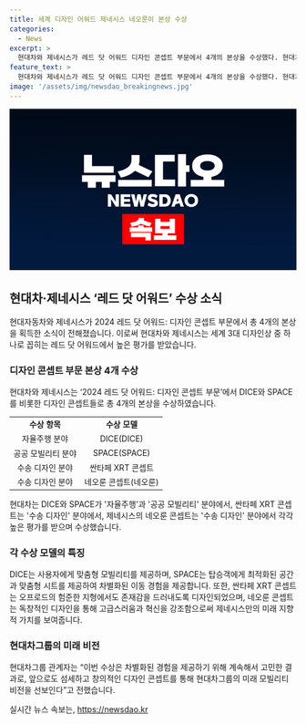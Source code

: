 ```yaml
---
title: 세계 디자인 어워드 제네시스 네오룬이 본상 수상
categories:
  - News
excerpt: >
  현대차와 제네시스가 레드 닷 어워드 디자인 콘셉트 부문에서 4개의 본상을 수상했다. 현대차의 DICE와 SPACE 콘셉트는 자율주행 분야에서, 싼타페 XRT 콘셉트는 수송 디자인 분야에서, 제네시스의 네오룬 콘셉트는 수송 디자인 분야에서 각각 수상했다. 이들은 고급스러움과 혁신을 결합한 독창적인 디자인으로, 고객에게 차별화된 경험을 제공할 수 있도록 현대차그룹이 끊임없이 고민한 결과물이라고 밝혔다.
feature_text: >
  현대차와 제네시스가 레드 닷 어워드 디자인 콘셉트 부문에서 4개의 본상을 수상했다. 현대차의 DICE와 SPACE 콘셉트는 자율주행 분야에서, 싼타페 XRT 콘셉트는 수송 디자인 분야에서, 제네시스의 네오룬 콘셉트는 수송 디자인 분야에서 각각 수상했다. 이들은 고급스러움과 혁신을 결합한 독창적인 디자인으로, 고객에게 차별화된 경험을 제공할 수 있도록 현대차그룹이 끊임없이 고민한 결과물이라고 밝혔다.
image: '/assets/img/newsdao_breakingnews.jpg'
---
```


<p><img src="/assets/img/newsdao_breakingnews.jpg" alt="pcversion 속보" /></p>

<h2 data-ke-size="size26">현대차·제네시스 ‘레드 닷 어워드’ 수상 소식</h2>

<p data-ke-size="size16">현대자동차와 제네시스가 2024 레드 닷 어워드: 디자인 콘셉트 부문에서 총 4개의 본상을 획득한 소식이 전해졌습니다. 이로써 현대차와 제네시스는 세계 3대 디자인상 중 하나로 꼽히는 레드 닷 어워드에서 높은 평가를 받았습니다. </p>

<h3>디자인 콘셉트 부문 본상 4개 수상</h3>

<p data-ke-size="size16">현대차와 제네시스는 ‘2024 레드 닷 어워드: 디자인 콘셉트 부문’에서 DICE와 SPACE를 비롯한 디자인 콘셉트들로 총 4개의 본상을 수상하였습니다. </p>

<table>
  <tr>
    <td style="text-align: center; height: 17px;"><b>수상 항목</b></td>
    <td style="text-align: center; height: 17px;"><b>수상 모델</b></td>
  </tr>
  <tr>
    <td style="text-align: center; height: 17px;">자율주행 분야</td>
    <td style="text-align: center; height: 17px;">DICE(DICE)</td>
  </tr>
  <tr>
    <td style="text-align: center; height: 17px;">공공 모빌리티 분야</td>
    <td style="text-align: center; height: 17px;">SPACE(SPACE)</td>
  </tr>
  <tr>
    <td style="text-align: center; height: 17px;">수송 디자인 분야</td>
    <td style="text-align: center; height: 17px;">싼타페 XRT 콘셉트</td>
  </tr>
  <tr>
    <td style="text-align: center; height: 17px;">수송 디자인 분야</td>
    <td style="text-align: center; height: 17px;">네오룬 콘셉트(네오룬)</td>
  </tr>
</table>

<p data-ke-size="size16">현대차는 DICE와 SPACE가 '자율주행'과 '공공 모빌리티' 분야에서, 싼타페 XRT 콘셉트는 '수송 디자인' 분야에서, 제네시스의 네오룬 콘셉트는 '수송 디자인' 분야에서 각각 높은 평가를 받으며 수상했습니다. </p>

<h3>각 수상 모델의 특징</h3>

<p data-ke-size="size16">DICE는 사용자에게 맞춤형 모빌리티를 제공하며, SPACE는 탑승객에게 최적화된 공간과 맞춤형 시트를 제공하여 차별화된 이동 경험을 제공합니다. 또한, 싼타페 XRT 콘셉트는 오프로드의 험준한 지형에서도 존재감을 드러내도록 디자인되었으며, 네오룬 콘셉트는 독창적인 디자인을 통해 고급스러움과 혁신을 강조함으로써 제네시스만의 미래 지향적 가치를 보여줍니다. </p>

<h3>현대차그룹의 미래 비전</h3>

<p data-ke-size="size16">현대차그룹 관계자는 “이번 수상은 차별화된 경험을 제공하기 위해 계속해서 고민한 결과로, 앞으로도 섬세하고 창의적인 디자인 콘셉트를 통해 현대차그룹의 미래 모빌리티 비전을 선보인다”고 전했습니다. </p>
실시간 뉴스 속보는, <a href="https://newsdao.kr" rel="dofollow">https://newsdao.kr</a>


